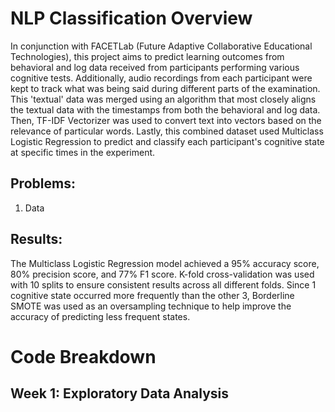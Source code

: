 # NLP Classification Overview
In conjunction with FACETLab (Future Adaptive Collaborative Educational Technologies), this project aims to predict learning outcomes from behavioral and log data received from participants performing various cognitive tests. Additionally, audio recordings from each participant were kept to track what was being said during different parts of the examination. This 'textual' data was merged using an algorithm that most closely aligns the textual data with the timestamps from both the behavioral and log data. Then, TF-IDF Vectorizer was used to convert text into vectors based on the relevance of particular words. Lastly, this combined dataset used Multiclass Logistic Regression to predict and classify each participant's cognitive state at specific times in the experiment. 

## Problems:
1. Data 



## Results:
The Multiclass Logistic Regression model achieved a 95% accuracy score, 80% precision score, and 77% F1 score. K-fold cross-validation was used with 10 splits to ensure consistent results across all different folds. Since 1 cognitive state occurred more frequently than the other 3, Borderline SMOTE was used as an oversampling technique to help improve the accuracy of predicting less frequent states. 

# Code Breakdown
## Week 1: Exploratory Data Analysis
